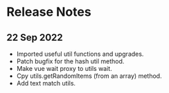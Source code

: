# Release Notes

## 22 Sep 2022

- Imported useful util functions and upgrades.
- Patch bugfix for the hash util method.
- Make vue wait proxy to utils wait.
- Cpy utils.getRandomItems (from an array) method.
- Add text match utils.
